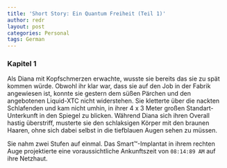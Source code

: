 ```yaml
---
title: 'Short Story: Ein Quantum Freiheit (Teil 1)'
author: redr
layout: post
categories: Personal
tags: German
---
```



### Kapitel 1
Als Diana mit Kopfschmerzen erwachte, wusste sie bereits das sie zu spät kommen würde. Obwohl ihr klar war, dass sie auf den Job in der Fabrik angewiesen ist, konnte sie gestern dem süßen Pärchen und den angebotenen Liquid-XTC nicht widerstehen. Sie kletterte über die nackten Schlafenden und kam nicht umhin, in ihrer 4 x 3 Meter großen Standart-Unterkunft in den Spiegel zu blicken. Während Diana sich ihren Overall hastig überstriff, musterte sie den schlaksigen Körper mit den braunen Haaren, ohne sich dabei selbst in die tiefblauen Augen sehen zu müssen.

Sie nahm zwei Stufen auf einmal. Das Smart™-Implantat in ihrem rechten Auge projektierte eine voraussichtliche Ankunftszeit von `08:14:89 AM` auf ihre Netzhaut.